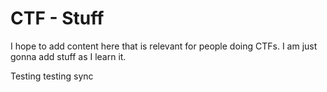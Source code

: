 # CTF - Stuff

I hope to add content here that is relevant for people doing CTFs. I am just gonna add stuff as I learn it.

Testing testing sync



